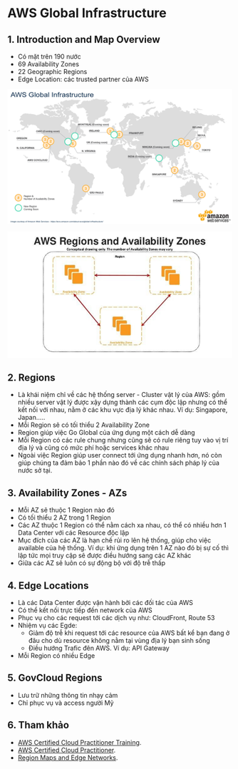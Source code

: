 # AWS Global Infrastructure
## 1. Introduction and Map Overview
- Có mặt trên 190 nước
- 69 Availability Zones
- 22 Geographic Regions
- Edge Location: các trusted partner của AWS

![AWS Global Infrastructure](resources/1.jpeg "AWS Global Infrastructure")


![AWS Global Infrastructure](resources/2.jpeg "AWS Global Infrastructure")


## 2. Regions
- Là khái niệm chỉ về các hệ thống server - Cluster vật lý của AWS: gồm nhiều server vật lý được xậy dựng thành các cụm độc lập nhưng có thể kết nối với nhau, nằm ở các khu vực địa lý khác nhau. Ví dụ: Singapore, Japan.....
- Mỗi Region sẽ có tối thiểu 2 Availability Zone
- Region giúp việc Go Global của ứng dụng một cách dễ dàng
- Mỗi Region có các rule chung nhưng cũng sẽ có rule riêng tuy vào vị trí địa lý và cũng có mức phí hoặc services khác nhau
- Ngoài việc Region giúp user connect tới ứng dụng nhanh hơn, nó còn giúp chúng ta đảm bảo 1 phần nào đó về các chính sách pháp lý của nước sở tại.
## 3. Availability Zones - AZs
- Mỗi AZ sẽ thuộc 1 Region nào đó
- Có tối thiểu 2 AZ trong 1 Region
- Các AZ thuộc 1 Region có thể nằm cách xa nhau, có thể có nhiều hơn 1 Data Center với các Resource độc lập
- Mục đích của các AZ là hạn chế rủi ro lên hệ thống, giúp cho việc available của hệ thống. Ví dụ: khi ứng dụng trên 1 AZ nào đó bị sự cố thì lập tức mọi truy cập sẽ được điều hướng sang các AZ khác
- Giữa các AZ sẽ luôn có sự động bộ với độ trễ thấp
## 4. Edge Locations
- Là các Data Center được vận hành bởi các đối tác của AWS
- Có thể kết nối trực tiếp đến network của AWS
- Phục vụ cho các request tới các dịch vụ như: CloudFront, Route 53
- Nhiệm vụ các Egde:
  + Giảm độ trễ khi request tới các resource của AWS bất kể bạn đang ở đâu cho dù resource không nằm tại vùng địa lý bạn sinh sống
  + Điều hướng Trafic đên AWS. Ví dụ: API Gateway
- Mỗi Region có nhiều Edge
## 5. GovCloud Regions
- Lưu trữ những thông tin nhạy cảm
- Chỉ phục vụ và access người Mỹ
## 6. Tham khảo
- [AWS Certified Cloud Practitioner Training](https://www.youtube.com/watch?v=3hLmDS179YE&t=11s "AWS Certified Cloud Practitioner Training").
- [AWS Certified Cloud Practitioner](https://d1.awsstatic.com/training-and-certification/docs-cloud-practitioner/AWS-Certified-Cloud-Practitioner_Exam-Guide.pdf "(CLF-C01) Exam Guide").
- [Region Maps and Edge Networks](https://aws.amazon.com/about-aws/global-infrastructure/regions_az/?nc1=h_ls "Region Maps and Edge Networks").